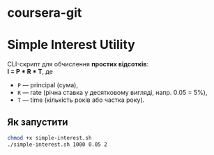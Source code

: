 # coursera-git

# Simple Interest Utility

CLI-скрипт для обчислення **простих відсотків**:  
**I = P * R * T**, де  
- `P` — principal (сума),  
- `R` — rate (річна ставка у десятковому вигляді, напр. 0.05 = 5%),  
- `T` — time (кількість років або частка року).

## Як запустити
```bash
chmod +x simple-interest.sh
./simple-interest.sh 1000 0.05 2
